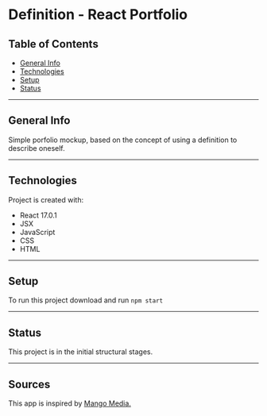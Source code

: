 # Definition - React Portfolio

## Table of Contents
- [General Info](###General-Info)
- [Technologies](#Technologies)
- [Setup](#Setup)
- [Status](#Status)
***

## General Info
Simple porfolio mockup, based on the concept of using a definition to describe oneself.
***

## Technologies
Project is created with:
- React 17.0.1
- JSX
- JavaScript
- CSS
- HTML
***

## Setup
To run this project download and run `npm start`
***

## Status
This project is in the initial structural stages.
***

## Sources
This app is inspired by [Mango Media.](www.mango-media.edu)
